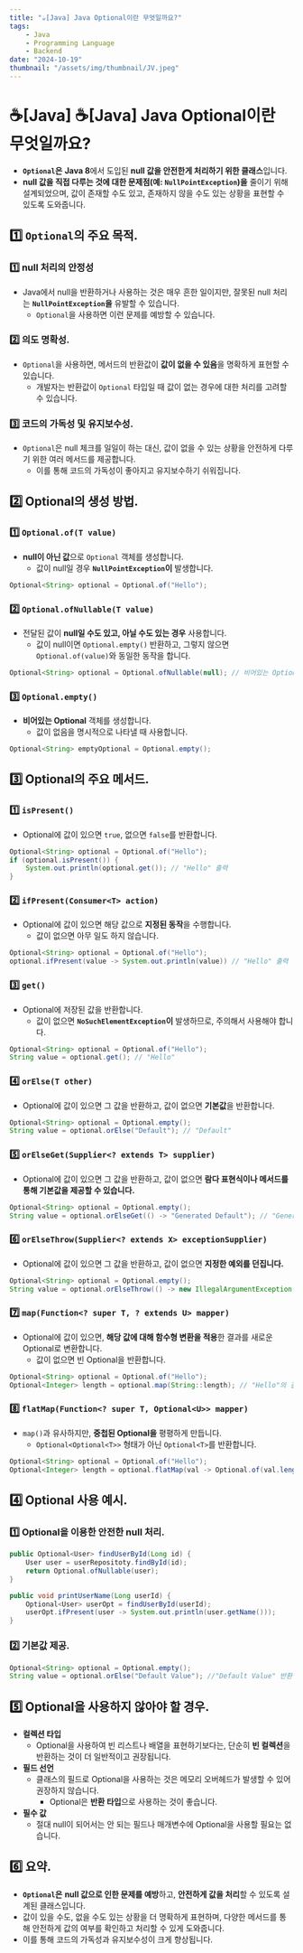 ```yaml
---
title: "☕️[Java] Java Optional이란 무엇일까요?"
tags:
    - Java
    - Programming Language
    - Backend
date: "2024-10-19"
thumbnail: "/assets/img/thumbnail/JV.jpeg"
---
```


# ☕️[Java] ☕️[Java] Java Optional이란 무엇일까요?

- **`Optional`은** **Java 8**에서 도입된 **null 값을 안전한게 처리하기 위한 클래스**입니다.
- **null 값을 직접 다루는 것에 대한 문제점(예: `NullPointException`)을** 줄이기 위해 설계되었으며, 값이 존재할 수도 있고, 존재하지 않을 수도 있는 상황을 표현할 수 있도록 도와줍니다.

## 1️⃣ `Optional`의 주요 목적.

### 1️⃣ null 처리의 안정성
- Java에서 null을 반환하거나 사용하는 것은 매우 흔한 일이지만, 잘못된 null 처리는 **`NullPointException`을** 유발할 수 있습니다.
    - `Optional`을 사용하면 이런 문제를 예방할 수 있습니다.

### 2️⃣ 의도 명확성.
- `Optional`을 사용하면, 메서드의 반환값이 **값이 없을 수 있음**을 명확하게 표현할 수 있습니다.
    - 개발자는 반환값이 `Optional` 타입일 때 값이 없는 경우에 대한 처리를 고려할 수 있습니다.

### 3️⃣ 코드의 가독성 및 유지보수성.
- `Optional`은 null 체크를 일일이 하는 대신, 값이 없을 수 있는 상황을 안전하게 다루기 위한 여러 메서드를 제공합니다.
    - 이를 통해 코드의 가독성이 좋아지고 유지보수하기 쉬워집니다.

## 2️⃣ Optional의 생성 방법.

### 1️⃣ `Optional.of(T value)`
- **null이 아닌 값**으로 `Optional` 객체를 생성합니다.
    - 값이 null일 경우 **`NullPointException`이** 발생합니다.
```java
Optional<String> optional = Optional.of("Hello");
```

### 2️⃣ `Optional.ofNullable(T value)`
- 전달된 값이 **null일 수도 있고, 아닐 수도 있는 경우** 사용합니다.
    - 값이 null이면 `Optional.empty()` 반환하고, 그렇지 않으면 `Optional.of(value)`와 동일한 동작을 합니다.
```java
Optional<String> optional = Optional.ofNullable(null); // 비어있는 Optional 반환
```

### 3️⃣ `Optional.empty()`
- **비어있는 Optional** 객체를 생성합니다.
    - 값이 없음을 명시적으로 나타낼 때 사용합니다.
```java
Optional<String> emptyOptional = Optional.empty();
```

## 3️⃣ Optional의 주요 메서드.

### 1️⃣ `isPresent()`
- Optional에 값이 있으면 `true`, 없으면 `false`를 반환합니다.
```java
Optional<String> optional = Optional.of("Hello");
if (optional.isPresent()) {
    System.out.println(optional.get()); // "Hello" 출력
}
```

### 2️⃣ `ifPresent(Consumer<T> action)`
- Optional에 값이 있으면 해당 값으로 **지정된 동작**을 수행합니다.
    - 값이 없으면 아무 일도 하지 않습니다.
```java
Optional<String> optional = Optional.of("Hello");
optional.ifPresent(value -> System.out.println(value)) // "Hello" 출력
```

### 3️⃣ `get()`
- Optional에 저장된 값을 반환합니다.
    - 값이 없으면 **`NoSuchElementException`이** 발생하므로, 주의해서 사용해야 합니다.
```java
Optional<String> optional = Optional.of("Hello");
String value = optional.get(); // "Hello"
```

### 4️⃣ `orElse(T other)`
- Optional에 값이 있으면 그 값을 반환하고, 값이 없으면 **기본값**을 반환합니다.
```java
Optional<String> optional = Optional.empty();
String value = optional.orElse("Default"); // "Default"
```

### 5️⃣ `orElseGet(Supplier<? extends T> supplier)`
- Optional에 값이 있으면 그 값을 반환하고, 값이 없으면 **람다 표현식이나 메서드를 통해 기본값을 제공할 수 있습니다.**
```java
Optional<String> optional = Optional.empty();
String value = optional.orElseGet(() -> "Generated Default"); // "Generated Default"
```

### 6️⃣ `orElseThrow(Supplier<? extends X> exceptionSupplier)`
- Optional에 값이 있으면 그 값을 반환하고, 값이 없으면 **지정한 예외를 던집니다.**
```java
Optional<String> optional = Optional.empty();
String value = optional.orElseThrow(() -> new IllegalArgumentException("Value not found")); // 예외 발생
```

### 7️⃣ `map(Function<? super T, ? extends U> mapper)`
- Optional에 값이 있으면, **해당 값에 대해 함수형 변환을 적용**한 결과를 새로운 Optional로 변환합니다.
    - 값이 없으면 빈 Optional을 반환합니다.
```java
Optional<String> optional = Optional.of("Hello");
Optional<Integer> length = optional.map(String::length); // "Hello"의 길이인 5를 포함한 Optional 반환
```

### 8️⃣ `flatMap(Function<? super T, Optional<U>> mapper)`
- `map()`과 유사하지만, **중첩된 Optional을** 평평하게 만듭니다.
    - `Optional<Optional<T>>` 형태가 아닌 `Optional<T>`를 반환합니다.
```java
Optional<String> optional = Optional.of("Hello");
Optional<Integer> length = optional.flatMap(val -> Optional.of(val.length()));
```

## 4️⃣ Optional 사용 예시.

### 1️⃣ Optional을 이용한 안전한 null 처리.
```java
public Optional<User> findUserById(Long id) {
    User user = userRepositoty.findById(id);
    return Optional.ofNullable(user);
}

public void printUserName(Long userId) {
    Optional<User> userOpt = findUserById(userId);
    userOpt.ifPresent(user -> System.out.println(user.getName()));
}
```

### 2️⃣ 기본값 제공.
```java
Optional<String> optional = Optional.empty();
String value = optional.orElse("Default Value"); //"Default Value" 반환
```

## 5️⃣ Optional을 사용하지 않아야 할 경우.
- **컬렉션 타입**
    - Optional을 사용하여 빈 리스트나 배열을 표현하기보다는, 단순히 **빈 컬렉션**을 반환하는 것이 더 일반적이고 권장됩니다.
- **필드 선언**
    - 클래스의 필드로 Optional을 사용하는 것은 메모리 오버헤드가 발생할 수 있어 권장하지 않습니다.
        - Optional은 **반환 타입**으로 사용하는 것이 좋습니다.
- **필수 값**
    - 절대 null이 되어서는 안 되는 필드나 매개변수에 Optional을 사용할 필요는 없습니다.

## 6️⃣ 요약.
- **`Optional`은** **null 값으로 인한 문제를 예방**하고, **안전하게 값을 처리**할 수 있도록 설계된 클래스입니다.
- 값이 있을 수도, 없을 수도 있는 상황을 더 명확하게 표현하며, 다양한 메서드를 통해 안전하게 값의 여부를 확인하고 처리할 수 있게 도와줍니다.
- 이를 통해 코드의 가독성과 유지보수성이 크게 향상됩니다.
